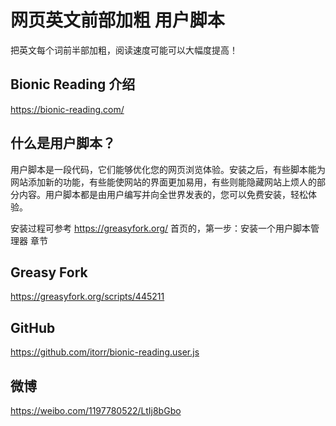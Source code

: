 # 网页英文前部加粗 用户脚本
把英文每个词前半部加粗，阅读速度可能可以大幅度提高！

## Bionic Reading 介绍
https://bionic-reading.com/

## 什么是用户脚本？
用户脚本是一段代码，它们能够优化您的网页浏览体验。安装之后，有些脚本能为网站添加新的功能，有些能使网站的界面更加易用，有些则能隐藏网站上烦人的部分内容。用户脚本都是由用户编写并向全世界发表的，您可以免费安装，轻松体验。

安装过程可参考 https://greasyfork.org/ 首页的，第一步：安装一个用户脚本管理器 章节

## Greasy Fork
https://greasyfork.org/scripts/445211

## GitHub
https://github.com/itorr/bionic-reading.user.js

## 微博
https://weibo.com/1197780522/LtIj8bGbo
